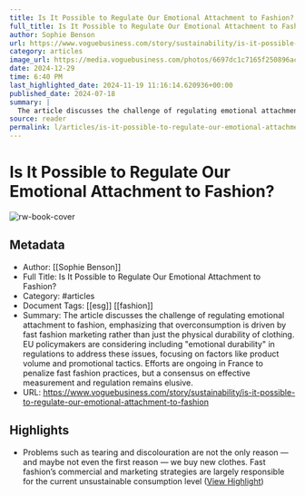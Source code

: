 ```yaml
---
title: Is It Possible to Regulate Our Emotional Attachment to Fashion?
full_title: Is It Possible to Regulate Our Emotional Attachment to Fashion?
author: Sophie Benson
url: https://www.voguebusiness.com/story/sustainability/is-it-possible-to-regulate-our-emotional-attachment-to-fashion
category: articles
image_url: https://media.voguebusiness.com/photos/6697dc1c7165f250896acb50/16:9/w_1280,c_limit/EMO-DURABILTY-VOGUEBUS-17724-SOCIAL-NEWSLETTER.jpg
date: 2024-12-29
time: 6:40 PM
last_highlighted_date: 2024-11-19 11:16:14.620936+00:00
published_date: 2024-07-18
summary: |
  The article discusses the challenge of regulating emotional attachment to fashion, emphasizing that overconsumption is driven by fast fashion marketing rather than just the physical durability of clothing. EU policymakers are considering including "emotional durability" in regulations to address these issues, focusing on factors like product volume and promotional tactics. Efforts are ongoing in France to penalize fast fashion practices, but a consensus on effective measurement and regulation remains elusive.
source: reader
permalink: l/articles/is-it-possible-to-regulate-our-emotional-attachment-to-fashion
---
```

# Is It Possible to Regulate Our Emotional Attachment to Fashion?

![rw-book-cover](https://media.voguebusiness.com/photos/6697dc1c7165f250896acb50/16:9/w_1280,c_limit/EMO-DURABILTY-VOGUEBUS-17724-SOCIAL-NEWSLETTER.jpg)

## Metadata
- Author: [[Sophie Benson]]
- Full Title: Is It Possible to Regulate Our Emotional Attachment to Fashion?
- Category: #articles
- Document Tags: [[esg]] [[fashion]] 
- Summary: The article discusses the challenge of regulating emotional attachment to fashion, emphasizing that overconsumption is driven by fast fashion marketing rather than just the physical durability of clothing. EU policymakers are considering including "emotional durability" in regulations to address these issues, focusing on factors like product volume and promotional tactics. Efforts are ongoing in France to penalize fast fashion practices, but a consensus on effective measurement and regulation remains elusive.
- URL: https://www.voguebusiness.com/story/sustainability/is-it-possible-to-regulate-our-emotional-attachment-to-fashion

## Highlights
- Problems such as tearing and discolouration are not the only reason — and maybe not even the first reason — we buy new clothes. Fast fashion’s commercial and marketing strategies are largely responsible for the current unsustainable consumption level ([View Highlight](https://read.readwise.io/read/01jd22695nq8vgd6k2gmymwt83))


